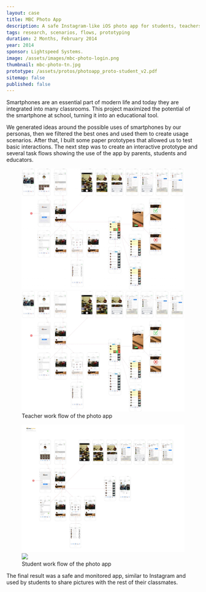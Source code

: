 ```yaml
---
layout: case
title: MBC Photo App
description: A safe Instagram-like iOS photo app for students, teachers and parents that allows collaboration in the classroom.
tags: research, scenarios, flows, prototyping
duration: 2 Months, February 2014
year: 2014
sponsor: Lightspeed Systems.
image: /assets/images/mbc-photo-login.png
thumbnail: mbc-photo-tn.jpg
prototype: /assets/protos/photoapp_proto-student_v2.pdf
sitemap: false
published: false
---
```


Smartphones are an essential part of modern life and today they are integrated into many classrooms. This project maximized the potential of the smartphone at school, turning it into an educational tool.

We generated ideas around the possible uses of smartphones by our personas, then we filtered the best ones and used them to create usage scenarios. After that, I built some paper prototypes that allowed us to test basic interactions. The next step was to create an interactive prototype and several task flows showing the use of the app by parents, students and educators.

<figure>
<!-- thumbnail image wrapped in a link -->
<a href="#img1">
  <img src="/assets/images/photoapp-flow-small.jpg" class="thumbnail">
</a>

<!-- lightbox container hidden with CSS -->
<a href="#_" class="lightbox" id="img1">
  <img src="/assets/images/photoapp-flow.jpg">
</a>
<figcaption>Teacher work flow of the photo app</figcaption></figure>

<figure>
<!-- thumbnail image wrapped in a link -->
<a href="#img2">
  <img src="/assets/images/photoapp_flow-student.jpg" class="thumbnail">
</a>

<!-- lightbox container hidden with CSS -->
<a href="#_" class="lightbox" id="img2">
  <img src="/assets/images/photoapp_flow-student.png">
</a>
<figcaption>Student work flow of the photo app</figcaption>
</figure>

The final result was a safe and monitored app, similar to Instagram and used by students to share pictures with the rest of their classmates.
